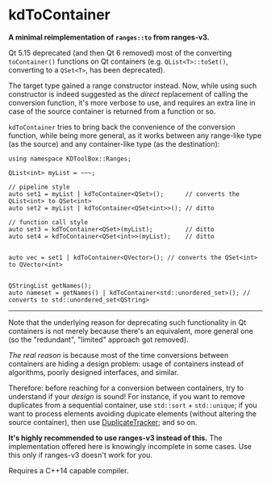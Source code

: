 kdToContainer
=============

**A minimal reimplementation of `ranges::to` from ranges-v3.**

Qt 5.15 deprecated (and then Qt 6 removed) most of the converting
`toContainer()` functions on Qt containers (e.g. `QList<T>::toSet()`,
converting to a `QSet<T>`, has been deprecated).

The target type gained a range constructor instead. Now, while using
such constructor is indeed suggested as the *direct* replacement of
calling the conversion function, it's more verbose to use, and
requires an extra line in case of the source container is returned from
a function or so.

`kdToContainer` tries to bring back the convenience of the conversion
function, while being more general, as it works between any range-like
type (as the source) and any container-like type (as the destination):

```
using namespace KDToolBox::Ranges;

QList<int> myList = ~~~;

// pipeline style
auto set1 = myList | kdToContainer<QSet>();      // converts the QList<int> to QSet<int>
auto set2 = myList | kdToContainer<QSet<int>>(); // ditto

// function call style
auto set3 = kdToContainer<QSet>(myList);         // ditto
auto set4 = kdToContainer<QSet<int>>(myList);    // ditto


auto vec = set1 | kdToContainer<QVector>(); // converts the QSet<int> to QVector<int>


QStringList getNames();
auto nameset = getNames() | kdToContainer<std::unordered_set>(); // converts to std::unordered_set<QString>

```

---

Note that the underlying reason for deprecating such functionality in
Qt containers is not merely because there's an equivalent, more general
one (so the "redundant", "limited" approach got removed).

*The real reason* is because most of the time conversions between
containers are hiding a design problem: usage of containers instead of
algorithms, poorly designed interfaces, and similar.

Therefore: before reaching for a conversion between containers, try to
understand if your _design_ is sound! For instance, if you want to remove
duplicates from a sequential container, use `std::sort` + `std::unique`;
if you want to process elements avoiding dupicate elements (without
altering the source container), then use
[DuplicateTracker](https://github.com/KDAB/KDToolBox/tree/master/cpp/duplicatetracker);
and so on.

**It's highly recommended to use ranges-v3 instead of this.**
The implementation offered here is knowingly incomplete in some cases.
Use this only if ranges-v3 doesn't work for you.

Requires a C++14 capable compiler.
